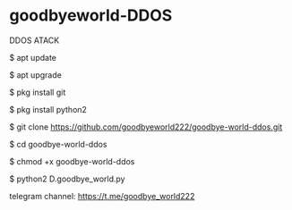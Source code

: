 # goodbyeworld-DDOS
DDOS ATACK



$ apt update

$ apt upgrade

$ pkg install git

$ pkg install python2

$ git clone https://github.com/goodbyeworld222/goodbye-world-ddos.git

$ cd goodbye-world-ddos

$ chmod +x goodbye-world-ddos

$ python2 D.goodbye_world.py

telegram channel: https://t.me/goodbye_world222
